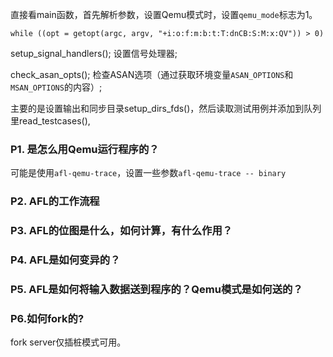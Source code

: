直接看main函数，首先解析参数，设置Qemu模式时，设置`qemu_mode`标志为1。

```
while ((opt = getopt(argc, argv, "+i:o:f:m:b:t:T:dnCB:S:M:x:QV")) > 0)
```

setup_signal_handlers(); 设置信号处理器;

check_asan_opts();  检查ASAN选项（通过获取环境变量`ASAN_OPTIONS`和`MSAN_OPTIONS`的内容）;

主要的是设置输出和同步目录setup_dirs_fds()，然后读取测试用例并添加到队列里read_testcases(),

### P1. 是怎么用Qemu运行程序的？

可能是使用`afl-qemu-trace`，设置一些参数`afl-qemu-trace -- binary`

### P2. AFL的工作流程

### P3. AFL的位图是什么，如何计算，有什么作用？

### P4. AFL是如何变异的？

### P5. AFL是如何将输入数据送到程序的？Qemu模式是如何送的？

### P6.如何fork的?
fork server仅插桩模式可用。




